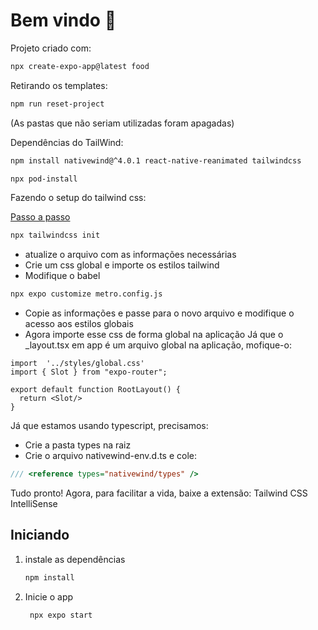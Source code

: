 # Bem vindo 👋

Projeto criado com:
```bash
npx create-expo-app@latest food
```

Retirando os templates:
```bash
npm run reset-project
```
(As pastas que não seriam utilizadas foram apagadas)

Dependências do TailWind:
```bash
npm install nativewind@^4.0.1 react-native-reanimated tailwindcss
```
```bash
npx pod-install
```

Fazendo o setup do tailwind css:

[Passo a passo](https://www.nativewind.dev/v4/getting-started/expo-router)

```bash
npx tailwindcss init
```
- atualize o arquivo com as informações necessárias
- Crie um css global e importe os estilos tailwind
- Modifique o babel
```bash
npx expo customize metro.config.js
```
- Copie as informações e passe para o novo arquivo e modifique o acesso aos estilos globais
- Agora importe esse css de forma global na aplicação
Já que o _layout.tsx em app é um arquivo global na aplicação, mofique-o:
```tsx
import  '../styles/global.css'
import { Slot } from "expo-router";

export default function RootLayout() {
  return <Slot/>
}
```
Já que estamos usando typescript, precisamos:
- Crie a pasta types na raiz
- Crie o arquivo nativewind-env.d.ts e cole:
```ts
/// <reference types="nativewind/types" />
```
Tudo pronto! Agora, para facilitar a vida, baixe a extensão:
Tailwind CSS IntelliSense
## Iniciando

1. instale as dependências

   ```bash
   npm install
   ```

2. Inicie o app

   ```bash
    npx expo start
   ```





